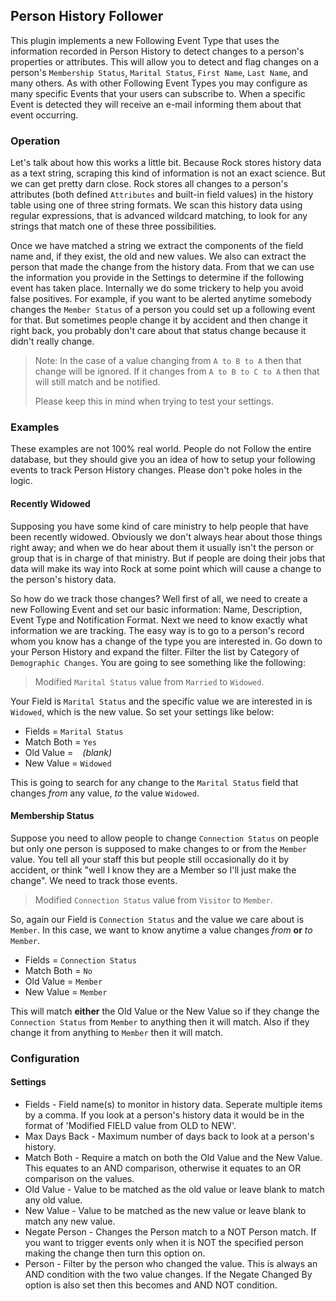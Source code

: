 ﻿## Person History Follower

This plugin implements a new Following Event Type that uses the
information recorded in Person History to detect changes to a
person's properties or attributes. This will allow you to detect and
flag changes on a person's `Membership Status`, `Marital Status`,
`First Name`, `Last Name`, and many others. As with other Following
Event Types you may configure as many specific Events that your
users can subscribe to. When a specific Event is detected they will
receive an e-mail informing them about that event occurring.

### Operation

Let's talk about how this works a little bit. Because Rock stores
history data as a text string, scraping this kind of information is
not an exact science. But we can get pretty darn close. Rock stores
all changes to a person's attributes (both defined `Attributes`
and built-in field values) in the history table using one of three
string formats. We scan this history data using regular
expressions, that is advanced wildcard matching, to look for any
strings that match one of these three possibilities.

Once we have matched a string we extract the components of the
field name and, if they exist, the old and new values. We also
can extract the person that made the change from the history data.
From that we can use the information you provide in the Settings
to determine if the following event has taken place. Internally
we do some trickery to help you avoid false positives. For
example, if you want to be alerted anytime somebody changes the
`Member Status` of a person you could set up a following event
for that. But sometimes people change it by accident and then
change it right back, you probably don't care about that status
change because it didn't really change.

>Note: In the case of a value changing from `A to B to A` then
>that change will be ignored. If it changes from
>`A to B to C to A` then that will still match and be notified.
>
>Please keep this in mind when trying to test your settings.

### Examples

These examples are not 100% real world. People do not Follow the
entire database, but they should give you an idea of how to setup
your following events to track Person History changes. Please
don't poke holes in the logic.

#### Recently Widowed

Supposing you have some kind of care ministry to help people that
have been recently widowed. Obviously we don't always hear about
those things right away; and when we do hear about them it usually
isn't the person or group that is in charge of that ministry. But
if people are doing their jobs that data will make its way into
Rock at some point which will cause a change to the person's
history data.

So how do we track those changes? Well first of all, we need to
create a new Following Event and set our basic information: Name,
Description, Event Type and Notification Format. Next we need to
know exactly what information we are tracking. The easy way is to
go to a person's record whom you know has a change of the type you
are interested in. Go down to your Person History and expand the
filter. Filter the list by Category of `Demographic Changes`.
You are going to see something like the following:

> Modified `Marital Status` value from `Married` to `Widowed`.

Your Field is `Marital Status` and the specific value we are
interested in is `Widowed`, which is the new value. So set your
settings like below:

* Fields = `Marital Status`
* Match Both = `Yes`
* Old Value = ` ` _(blank)_
* New Value = `Widowed`

This is going to search for any change to the `Marital Status`
field that changes _from_ any value, _to_ the value `Widowed`.

#### Membership Status

Suppose you need to allow people to change `Connection Status`
on people but only one person is supposed to make changes to or
from the `Member` value. You tell all your staff this but people
still occasionally do it by accident, or think "well I know they
are a Member so I'll just make the change". We need to track those
events.

> Modified `Connection Status` value from `Visitor` to `Member`.

So, again our Field is `Connection Status` and the value we
care about is `Member`. In this case, we want to know anytime
a value changes _from_ **or** _to_ `Member`.

* Fields = `Connection Status`
* Match Both = `No`
* Old Value = `Member`
* New Value = `Member`

This will match **either** the Old Value or the New Value so if
they change the `Connection Status` from `Member` to anything
then it will match. Also if they change it from anything to
`Member` then it will match.

### Configuration

#### Settings

* Fields - Field name(s) to monitor in history data. Seperate
multiple items by a comma. If you look at a person's history data
it would be in the format of 'Modified FIELD value from OLD to
NEW'.
* Max Days Back - Maximum number of days back to look at a
person's history.
* Match Both - Require a match on both the Old Value and the New
Value. This equates to an AND comparison, otherwise it equates to
an OR comparison on the values.
* Old Value - Value to be matched as the old value or leave blank
to match any old value.
* New Value - Value to be matched as the new value or leave blank
to match any new value.
* Negate Person - Changes the Person match to a NOT Person match.
If you want to trigger events only when it is NOT the specified
person making the change then turn this option on.
* Person - Filter by the person who changed the value. This is
always an AND condition with the two value changes. If the Negate
Changed By option is also set then this becomes and AND NOT
condition.

